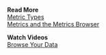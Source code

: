 **Read More**<br/>
[Metric Types](https://docs.wavefront.com/metric_types.html)<br/>
[Metrics and the Metrics Browser](https://docs.wavefront.com/metrics_managing.html)

**Watch Videos**<br/>
[Browse Your Data](https://vmwaretv.vmware.com/media/t/1_ubikydhv/252649793)

